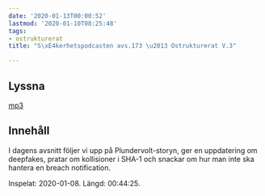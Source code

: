 ```yaml
---
date: '2020-01-13T00:00:52'
lastmod: '2020-01-10T08:25:48'
tags:
- ostrukturerat
title: "S\xE4kerhetspodcasten avs.173 \u2013 Ostrukturerat V.3"

---
```

## Lyssna

[mp3](http://traffic.libsyn.com/sakerhetspodcasten/2020-01-08_Ostrukturerat.mp3)

## Innehåll

I dagens avsnitt följer vi upp på Plundervolt-storyn, ger en uppdatering om deepfakes,
pratar om kollisioner i SHA-1 och snackar om hur man inte ska hantera en breach notification.

Inspelat: 2020-01-08. Längd: 00:44:25.


